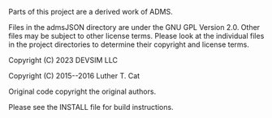Parts of this project are a derived work of ADMS.

Files in the admsJSON directory are under the GNU GPL Version 2.0.  Other files may be subject to other license terms.  Please look at the individual files in the project directories to determine their copyright and license terms.

Copyright (C) 2023 DEVSIM LLC

Copyright (C) 2015--2016 Luther T. Cat

Original code copyright the original authors.

Please see the INSTALL file for build instructions.

